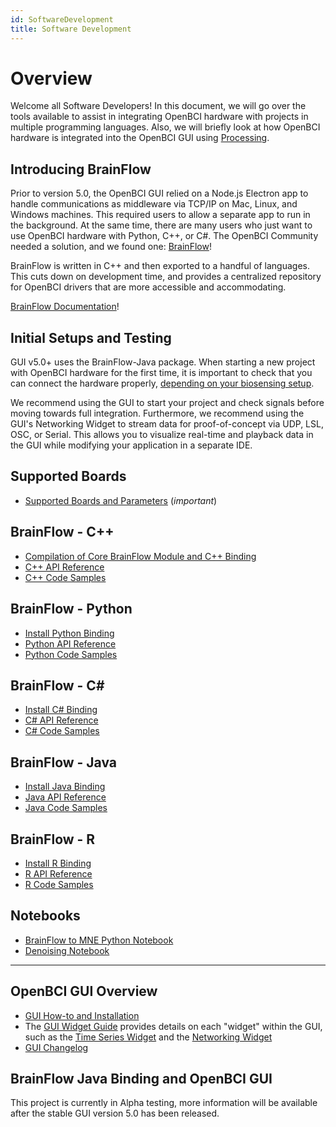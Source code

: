 ```yaml
---
id: SoftwareDevelopment
title: Software Development
---
```


# Overview

Welcome all Software Developers! In this document, we will go over the tools available to assist in integrating OpenBCI hardware with projects in multiple programming languages. Also, we will briefly look at how OpenBCI hardware is integrated into the OpenBCI GUI using [Processing](https://en.wikipedia.org/wiki/Processing_(programming_language)).

## Introducing BrainFlow

Prior to version 5.0, the OpenBCI GUI relied on a Node.js Electron app to handle communications as middleware via TCP/IP on Mac, Linux, and Windows machines. This required users to allow a separate app to run in the background. At the same time, there are many users who just want to use OpenBCI hardware with Python, C++, or C#. The OpenBCI Community needed a solution, and we found one: [BrainFlow](https://brainflow.readthedocs.io/en/stable/index.html)!

BrainFlow is written in C++ and then exported to a handful of languages. This cuts down on development time, and provides a centralized repository for OpenBCI drivers that are more accessible and accommodating.

[BrainFlow Documentation](https://brainflow.readthedocs.io/en/stable/index.html)!

## Initial Setups and Testing

GUI v5.0+ uses the BrainFlow-Java package. When starting a new project with OpenBCI hardware for the first time, it is important to check that you can connect the hardware properly, [depending on your biosensing setup](ForDevelopersLanding#biosensing-setups). 

We recommend using the GUI to start your project and check signals before moving towards full integration. Furthermore, we recommend using the GUI's Networking Widget to stream data for proof-of-concept via UDP, LSL, OSC, or Serial. This allows you to visualize real-time and playback data in the GUI while modifying your application in a separate IDE.

## Supported Boards

- [Supported Boards and Parameters](https://brainflow.readthedocs.io/en/stable/SupportedBoards.html#supported-boards) (*important*)

## BrainFlow - C++

- [Compilation of Core BrainFlow Module and C++ Binding](https://brainflow.readthedocs.io/en/stable/BuildBrainFlow.html#compilation-of-core-module-and-c-binding)
- [C++ API Reference](https://brainflow.readthedocs.io/en/stable/UserAPI.html#c-api-reference)
- [C++ Code Samples](https://brainflow.readthedocs.io/en/stable/Examples.html#id1)

## BrainFlow - Python

- [Install Python Binding](https://brainflow.readthedocs.io/en/stable/BuildBrainFlow.html#python)
- [Python API Reference](https://brainflow.readthedocs.io/en/stable/UserAPI.html#python-api-reference)
- [Python Code Samples](https://brainflow.readthedocs.io/en/stable/Examples.html#python)

## BrainFlow - C#

- [Install C# Binding](https://brainflow.readthedocs.io/en/stable/BuildBrainFlow.html#c)
- [C# API Reference](https://brainflow.readthedocs.io/en/stable/UserAPI.html#id1)
- [C# Code Samples](https://brainflow.readthedocs.io/en/stable/Examples.html#c)

## BrainFlow - Java

- [Install Java Binding](https://brainflow.readthedocs.io/en/stable/BuildBrainFlow.html#java)
- [Java API Reference](https://brainflow.readthedocs.io/en/stable/UserAPI.html#java-api-reference)
- [Java Code Samples](https://brainflow.readthedocs.io/en/stable/Examples.html#java)

## BrainFlow - R

- [Install R Binding](https://brainflow.readthedocs.io/en/stable/BuildBrainFlow.html#r)
- [R API Reference](https://brainflow.readthedocs.io/en/stable/UserAPI.html#r-api-reference)
- [R Code Samples](https://brainflow.readthedocs.io/en/stable/Examples.html#r)

## Notebooks

- [BrainFlow to MNE Python Notebook](https://brainflow.readthedocs.io/en/stable/notebooks/brainflow_mne.html)
- [Denoising Notebook](https://brainflow.readthedocs.io/en/stable/notebooks/denoising.html)


___

## OpenBCI GUI Overview

- [GUI How-to and Installation](06Software/01-OpenBCISoftware/01-OpenBCI_GUI.md)
- The [GUI Widget Guide](06Software/01-OpenBCISoftware/GUIWidgets) provides details on each "widget" within the GUI, such as the [Time Series Widget](06Software/01-OpenBCISoftware/GUIWidgets#time-series) and the [Networking Widget](06Software/01-OpenBCISoftware/GUIWidgets#networking)
- [GUI Changelog](https://github.com/OpenBCI/OpenBCI_GUI/blob/master/CHANGELOG.md)

## BrainFlow Java Binding and OpenBCI GUI

This project is currently in Alpha testing, more information will be available after the stable GUI version 5.0 has been released.
